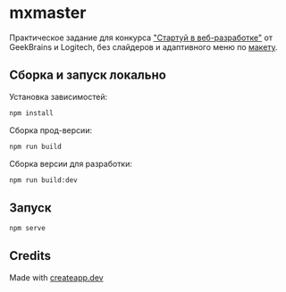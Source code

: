 # mxmaster

Практическое задание для конкурса ["Стартуй в веб-разработке"](https://geekbrains.ru/events/web-logitech) от GeekBrains и Logitech, без слайдеров и адаптивного меню по [макету](https://www.figma.com/file/YIt8h03frNCF6AbJnFFAvY/Logitech_MX-Master-3-Copy-Copy-Copy).

## Сборка и запуск локально

Установка зависимостей:

```sh
npm install
```

Сборка прод-версии:

```sh
npm run build
```

Сборка версии для разработки:

```sh
npm run build:dev
```

## Запуск

```sh
npm serve
```

## Credits

Made with [createapp.dev](https://createapp.dev/)
